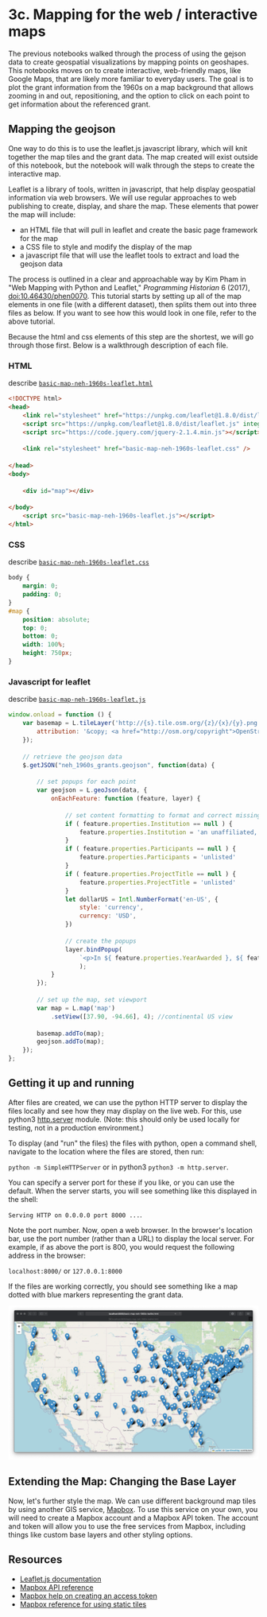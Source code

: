 # 3c. Mapping for the web / interactive maps

The previous notebooks walked through the process of using the gejson data to create
geospatial visualizations by mapping points on geoshapes. 
This notebooks moves on to create interactive, web-friendly maps, like Google Maps, that are 
likely more familiar to everyday users. 
The goal is to plot the grant information from the 1960s on a map background that allows zooming in and out,
repositioning, and the option to click on each point to get information about the referenced grant.

## Mapping the geojson

One way to do this is to use the leaflet.js javascript library, which will knit together the map tiles
and the grant data. The map created will exist outside of this
notebook, but the notebook will walk through the steps to create the interactive map. 

Leaflet is a library of tools, written in javascript, that help display geospatial information
via web browsers. We will use regular approaches to web publishing to create, display, and share
the map. These elements that power the map will include: 

* an HTML file that will pull in leaflet and create the basic page framework for the map
* a CSS file to style and modify the display of the map
* a javascript file that will use the leaflet tools to extract and load the geojson data 

The process is outlined in a clear and approachable way by Kim Pham in "Web Mapping with Python and Leaflet," _Programming Historian_ 6 (2017), [doi:10.46430/phen0070](https://doi.org/10.46430/phen0070). This tutorial starts by setting up all of the map elements in one file (with a different dataset), then splits them out into three files as below. If you want to see how this would look in one file, refer to the above tutorial.

Because the html and css elements of this step are the shortest, we will go through those first. Below is a walkthrough description of each file. 

### HTML

describe [`basic-map-neh-1960s-leaflet.html`](https://github.com/morskyjezek/neh-grant-data-project/blob/main/grant-mapping-for-web/basic-map-neh-1960s-leaflet.html)

```html
<!DOCTYPE html>
<head>
    <link rel="stylesheet" href="https://unpkg.com/leaflet@1.8.0/dist/leaflet.css" integrity="sha512-hoalWLoI8r4UszCkZ5kL8vayOGVae1oxXe/2A4AO6J9+580uKHDO3JdHb7NzwwzK5xr/Fs0W40kiNHxM9vyTtQ==" crossorigin="" />
    <script src="https://unpkg.com/leaflet@1.8.0/dist/leaflet.js" integrity="sha512-BB3hKbKWOc9Ez/TAwyWxNXeoV9c1v6FIeYiBieIWkpLjauysF18NzgR1MBNBXf8/KABdlkX68nAhlwcDFLGPCQ==" crossorigin=""></script>
    <script src="https://code.jquery.com/jquery-2.1.4.min.js"></script>

    <link rel="stylesheet" href="basic-map-neh-1960s-leaflet.css" />
    
</head>
<body>

    <div id="map"></div>

</body>
    <script src="basic-map-neh-1960s-leaflet.js"></script>
</html>
```

### CSS 

describe [`basic-map-neh-1960s-leaflet.css`](/grant-mapping-for-the-web/basic-map-neh-1960s-leaflet.css)

```css
body { 
    margin: 0; 
    padding: 0; 
}
#map { 
    position: absolute; 
    top: 0;
    bottom: 0; 
    width: 100%;
    height: 750px;
}
```

### Javascript for leaflet

describe [`basic-map-neh-1960s-leaflet.js`](/grant-mapping-for-the-web/basic-map-neh-1960s-leaflet.js)

```javascript
window.onload = function () {
    var basemap = L.tileLayer('http://{s}.tile.osm.org/{z}/{x}/{y}.png', {
        attribution: '&copy; <a href="http://osm.org/copyright">OpenStreetMap</a> contributors'
    });

    // retrieve the geojson data
    $.getJSON("neh_1960s_grants.geojson", function(data) {

        // set popups for each point
        var geojson = L.geoJson(data, {
            onEachFeature: function (feature, layer) {

                // set content formatting to format and correct missing information for popups
                if ( feature.properties.Institution == null ) {
                    feature.properties.Institution = 'an unaffiliated, independent scholar'
                }
                if ( feature.properties.Participants == null ) {
                    feature.properties.Participants = 'unlisted'
                }
                if ( feature.properties.ProjectTitle == null ) {
                    feature.properties.ProjectTitle = 'unlisted'
                }
                let dollarUS = Intl.NumberFormat('en-US', {
                    style: 'currency',
                    currency: 'USD',
                })

                // create the popups
                layer.bindPopup(
                    `<p>In ${ feature.properties.YearAwarded }, ${ feature.properties.Institution } (in ${ feature.properties.InstCity }, ${ feature.properties.InstState }) was awarded ${ dollarUS.format(feature.properties.AwardOutright) } for <a href="https://securegrants.neh.gov/publicquery/main.aspx?f=1&gn=${ feature.properties.AppNumber }">NEH project number ${ feature.properties.AppNumber }</a>.<br /><br /><strong>Project Title:</strong> ${ feature.properties.ProjectTitle }<br /><strong>Project participants:</strong> ${ feature.properties.Participants }<br /><strong>NEH Program:</strong> ${ feature.properties.Program }<br /><strong>NEH Division:</strong> ${ feature.properties.Division }</p>`
                    );
            }
        });

        // set up the map, set viewport
        var map = L.map('map')
            .setView([37.90, -94.66], 4); //continental US view

        basemap.addTo(map);
        geojson.addTo(map);
    });
};
```

## Getting it up and running

After files are created, we can use the python HTTP server to
display the files locally and see how they may display on the live web. 
For this, use python3 [http.server](https://docs.python.org/3/library/http.server.html) module. (Note: this should only be used locally for testing, 
not in a production environment.)

To display (and "run" the files) the files with python, open a command shell,
navigate to the location where the files are stored, then run:

`python -m SimpleHTTPServer` or in python3 `python3 -m http.server`.

You can specify a server port for these if you like, or you can use the default. 
When the server starts, you will see something like this displayed in the shell:

`Serving HTTP on 0.0.0.0 port 8000 ...`.

Note the port number. Now, open a web browser. In the browser's location bar,
use the port number (rather than a URL) to display the local server. For example,
if as above the port is 800, you would request the following address in the browser:

`localhost:8000/` or `127.0.0.1:8000`

If the files are working correctly, you should see something like a map dotted with blue markers representing the grant data.

![Screenshot image of how the basic map of the 1960s NEH grant data will be displayed by leaflet in an interactive web map](/grant-mapping-for-web/basic-map-neh-1960s-leaflet.png "Screenshot image of how the basic map of the 1960s NEH grant data will be displayed by leaflet in an interactive web map")

## Extending the Map: Changing the Base Layer

Now, let's further style the map. We can use different background map tiles by using another GIS service, [Mapbox](https://docs.mapbox.com/mapbox-gl-js/api/). 
To use this service on your own, you will need to create a Mapbox account and a Mapbox API token.
The account and token will allow you to use the free services from Mapbox, including things like
custom base layers and other styling options. 

## Resources

* [Leaflet.js documentation](https://leafletjs.com/reference.html)
* [Mapbox API reference](https://docs.mapbox.com/mapbox-gl-js/api/)
* [Mapbox help on creating an access token](https://docs.mapbox.com/help/getting-started/access-tokens/)
* [Mapbox reference for using static tiles](https://docs.mapbox.com/api/maps/static-tiles/)